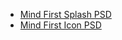 - [Mind First Splash PSD](https://www.dropbox.com/s/p9fw7gb1tdps5u5/Mind%20First%20Splash%202048%20x%202048.psd?dl=0)
- [Mind First Icon PSD](https://www.dropbox.com/s/xefd4ipz32zg5a9/mindfirst_icon.psd?dl=0)

